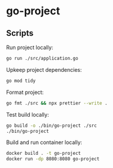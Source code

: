 # go-project

## Scripts

Run project locally:

```bash
go run ./src/application.go
```

Upkeep project dependencies:

```bash
go mod tidy
```

Format project:

```bash
go fmt ./src && npx prettier --write .
```

Test build locally:

```bash
go build -o ./bin/go-project ./src
./bin/go-project
```

Build and run container locally:

```bash
docker build . -t go-project
docker run -dp 8080:8080 go-project
```
